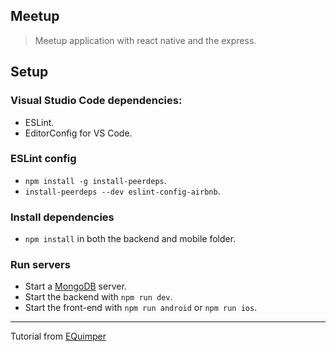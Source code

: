 ## Meetup
> Meetup application with react native and the express.

## Setup

### Visual Studio Code dependencies:
- ESLint.
- EditorConfig for VS Code.

### ESLint config
- ```npm install -g install-peerdeps```.
- ```install-peerdeps --dev eslint-config-airbnb```.

### Install dependencies
- ```npm install``` in both the backend and mobile folder.

### Run servers
- Start a [MongoDB](https://docs.mongodb.com/manual/installation/) server.
- Start the backend with ```npm run dev```.
- Start the front-end with ```npm run android``` or ```npm run ios```.

---

Tutorial from [EQuimper](https://www.youtube.com/playlist?list=PLzQWIQOqeUSNX_ZDqt9L3TMSwFa9GbIwp)
